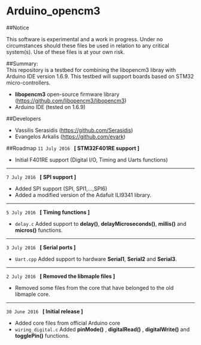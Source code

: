 Arduino_opencm3  
=============  

##Notice

This software is experimental and a work in progress.
Under no circumstances should these files be used in relation to any critical system(s).
Use of these files is at your own risk.


##Summary:  
This repository is a testbed for combining the libopencm3 libray with Arduino IDE version 1.6.9. This testbed will support boards based on STM32 micro-controllers. 


- **libopencm3** open-source firmware library (https://github.com/libopencm3/libopencm3)
- Arduino IDE (tested on 1.6.9)
  
##Developers
- Vassilis Serasidis (https://github.com/Serasidis)
- Evangelos Arkalis (https://github.com/evark)


  
##Roadmap
`11 July 2016 ` **[ STM32F401RE support  ]**
  
* Initial F401RE support (Digital I/O, Timing and Uarts functions)

---
`7 July 2016 ` **[ SPI support  ]**
  
* Added SPI support (SPI, SPI1,...,SPI6)
* Added a modified version of the Adafuit ILI9341 library.

---
`5 July 2016 ` **[ Timing functions ]**

* `delay.c` Added support to **delay()**, **delayMicroseconds()**, **millis()** and **micros()** functions. 

---
`3 July 2016 ` **[ Serial ports ]**

* `Uart.cpp` Added support to hardware **Serial1**, **Serial2** and **Serial3**.

---
`2 July 2016 ` **[ Removed the libmaple files ]**

* Removed some files from the core that have belonged to the old libmaple core.

---
`30 June 2016 ` **[ Initial release ]** 

* Added core files from official Arduino core
* `wiring_digital.c` Added **pinMode()** , **digitalRead()** , **digitalWrite()** and **togglePin()** functions.
